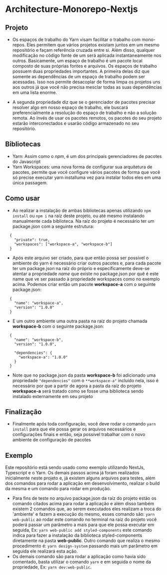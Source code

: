 ﻿# Architecture-Monorepo-Nextjs

## Projeto

- Os espaços de trabalho do Yarn visam facilitar o trabalho com mono-repos. Eles permitem que vários projetos existam juntos em um mesmo repositório e façam referência cruzada entre si. Além disso, qualquer modificação no código fonte de um será aplicada instantaneamente nos outros. Basicamente, um espaço de trabalho é um pacote local composto de suas próprias fontes e arquivos. Os espaços de trabalho possuem duas propriedades importantes. A primeira delas diz que somente as dependências de um espaço de trabalho podem ser acessadas. Isso nos permite desacoplar de forma limpa os projetos uns aos outros já que você não precisa mesclar todas as suas dependências em uma lista enorme.

- A segunda propriedade diz que se o gerenciador de pacotes precisar resolver algo em nosso espaço de trabalho, ele buscará preferencialmente a resolução do espaço de trabalho e não a solução remota. Ao invés de usar os pacotes remotos, os pacotes do seu projeto estarão interconectados e usarão código armazenado no seu repositório.

## Bibliotecas

- Yarn: Assim como o *npm*, é um dos principais gerenciadores de pacotes do Javascript
- Yarn Workspaces: uma nova forma de configurar sua arquitetura de pacotes, permite que você configure vários pacotes de forma que você só precise executar yarn installuma vez para instalar todos eles em uma única passagem.

## Como usar

- Ao realizar a instalação de ambas bibliotecas apenas utilizando `npm install` ou `npm i` na raíz deste projeto, ou até mesmo instalando manualmente cada biblioteca. Na raíz do projeto é necessário ter um package.json com a seguinte estrutura:
```
  {
    "private": true,
    "workspaces": ["workspace-a", "workspace-b"]
  }
```
- Após este arquivo ser criado, para que então possa ser possível o ambiente do yarn é necessário criar outros pacotes e, para cada pacote ter um package.json na raíz do próprio e especificamente deve-se atentar a propriedade *name* que existe no package.json por quê é este name que ve ser passado à propriedade workspaces como no exemplo acima. Podemos criar então um pacote **workspace-a** com o seguinte package.json:
```
  {
    "name": "workspace-a",
    "version": "1.0.0"
  }
```
- E um outro ambiente uma outra pasta na raíz do projeto chamada **workspace-b** com o seguinte package.json:
```
  {
    "name": "workspace-b",
    "version": "1.0.0",
  
    "dependencies": {
      "workspace-a": "1.0.0"
    }
  }
```
- Note que no package.json da pasta **workspace-b** foi adicionado uma propriedade `"dependencies"` com o `**workspace-a"` incluído nela, isso é necessário por que a partir de agora a pasta da raíz do projeto **workspace-a** será tratado como se fosse uma biblioteca sendo instalado externamente em seu projeto

## Finalização

- Finalmente após toda configuração, você deve rodar o comando `yarn install` para que ele possa gerar os arquivos necessários e configurações finais e então, seja possível trabalhar com o novo ambiente de configuração de pacotes

## Exemplo

Este repositório está sendo usado como exemplo utilizando NextJs, Typescript e o Yarn. Os demais passos acima já foram realizados inicialmente neste projeto e, já existem alguns arquivos para testes, além dos comandos para rodar a aplicação em desenvolvimento, realizar o build da mesma e um comando para rodar em produção.

- Para fins de teste no arquivo package.json da raíz do projeto estão os comando citados acima para rodar a aplicação e além disso também existem 2 comandos que, ao serem executados eles realizam a troca do 'ambiente' e fazem a execução do mesmo, esses comando são: `yarn web-public` ao rodar este comando no terminal na raíz do projeto você poderá passar um parâmetro a mais para que ele possa executar em seguida, Ex: `yarn web-public add styled-components` este comando indica para fazer a instalação da biblioteca styled-components diretamente na pasta **web-public**. Outro comando que realiza o mesmo procedimento é: `yarn design-system` passando mais um parâmetro em seguida ele realizará esta ação.
- Os demais comando são para rodar a aplicação como havia sido comentado, basta utilizar o comando `yarn` e em seguida o nome da propriedade, Ex: `yarn dev:web-public`.
